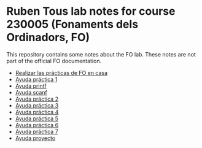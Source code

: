 # Ruben Tous lab notes for course 230005 (Fonaments dels Ordinadors, FO)
This repository contains some notes about the FO lab. These notes are not part of the official FO documentation.

- [Realizar las prácticas de FO en casa](docs/entorno_laboratorio_FO_en_casa.md)
- [Ayuda práctica 1](docs/first_steps.md)
- [Ayuda printf](docs/input_output_formatting.md)
- [Ayuda scanf](docs/scanf.md)
- [Ayuda práctica 2](docs/ayuda_sesion2.md)
- [Ayuda práctica 3](docs/ayuda_sesion3.md)
- [Ayuda práctica 4](docs/ayuda_sesion4.md)
- [Ayuda práctica 5](docs/ayuda_sesion5.md)
- [Ayuda práctica 6](docs/ayuda_sesion6.md)
- [Ayuda práctica 7](docs/ayuda_sesion7.md)
- [Ayuda proyecto](docs/ayuda_cinquillo.md)
<!-- - [Ayuda proyecto DOMINOSA](docs/dominosa.md) -->










